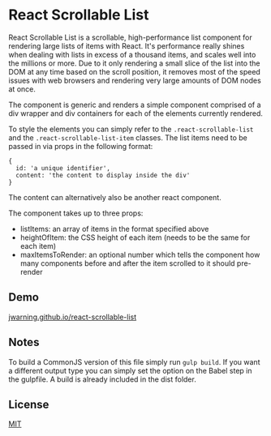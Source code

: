 # React Scrollable List

React Scrollable List is a scrollable, high-performance list component for
rendering large lists of items with React. It's performance really shines when
dealing with lists in excess of a thousand items, and scales well into the
millions or more. Due to it only rendering a small slice of the list into the
DOM at any time based on the scroll position, it removes most of the speed
issues with web browsers and rendering very large amounts of DOM nodes at once.

The component is generic and renders a simple component comprised of a div
wrapper and div containers for each of the elements currently rendered.

To style the elements you can simply refer to the `.react-scrollable-list` and
the `.react-scrollable-list-item` classes. The list items need to be passed in
via props in the following format:

```
{
  id: 'a unique identifier',
  content: 'the content to display inside the div'
}
```

The content can alternatively also be another react component.

The component takes up to three props:
- listItems: an array of items in the format specified above
- heightOfItem: the CSS height of each item (needs to be the same for each item)
- maxItemsToRender: an optional number which tells the component how many
components before and after the item scrolled to it should pre-render

## Demo

[jwarning.github.io/react-scrollable-list](http://jwarning.github.io/react-scrollable-list)

## Notes

To build a CommonJS version of this file simply run `gulp build`.
If you want a different output type you can simply set the option on the Babel
step in the gulpfile. A build is already included in the dist folder.

## License

[MIT](./LICENSE)
